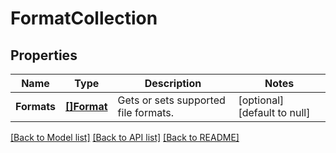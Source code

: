 # FormatCollection

## Properties
Name | Type | Description | Notes
------------ | ------------- | ------------- | -------------
**Formats** | [**[]Format**](Format.md) | Gets or sets supported file formats. | [optional] [default to null]

[[Back to Model list]](../README.md#documentation-for-models) [[Back to API list]](../README.md#documentation-for-api-endpoints) [[Back to README]](../README.md)


